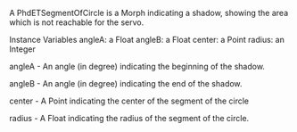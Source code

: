 A PhdETSegmentOfCircle is a Morph indicating a shadow, showing the area which is not reachable for the servo.

Instance Variables
	angleA:		a Float
	angleB:		a Float
	center:		a Point
	radius:		an Integer

angleA
	- An angle (in degree) indicating the beginning of the shadow.

angleB
	- An angle (in degree) indicating the end of the shadow.

center
	- A Point indicating the center of the segment of the circle

radius
	- A Float indicating the radius of the segment of the circle.